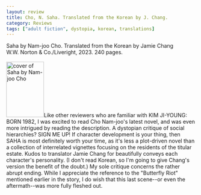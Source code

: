 ```yaml
---
layout: review
title: Cho, N. Saha. Translated from the Korean by J. Chang.
category: Reviews
tags: ["adult fiction", dystopia, korean, translations]
---
```

<span class="title">Saha</span> by Nam-joo Cho. Translated from the Korean by Jamie Chang<br>
<span class="publisher">W.W. Norton & Co./Liveright, 2023. 240 pages.</span><br><br>
<span class="book1"><img src="https://cdn2.wwnorton.com/wwnproducts/LIVERT/1/1/9781324094111/9781324094111_300.jpg" width="100" height="147" alt="cover of Saha by Nam-joo Cho"></span>Like other reviewers who are familiar with KIM JI-YOUNG: BORN 1982, I was excited to read Cho Nam-joo's latest novel, and was even more intrigued by reading the description. A dystopian critique of social hierarchies? SIGN ME UP! If character development is your thing, then SAHA is most definitely worth your time, as it's less a plot-driven novel than a collection of interrelated vignettes focusing on the residents of the titular estate. Kudos to translator Jamie Chang for beautifully conveys each character's personality. (I don't read Korean, so I'm going to give Chang's version the benefit of the doubt.) My sole critique concerns the rather abrupt ending. While I appreciate the reference to the "Butterfly Riot" mentioned earlier in the story, I do wish that this last scene--or even the aftermath--was more fully fleshed out.
